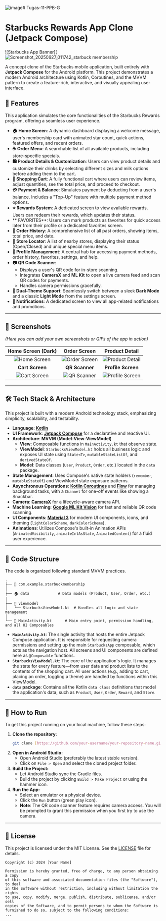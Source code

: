 ![image](https://github.com/user-attachments/assets/ce61709c-7a62-456d-ad34-9cd1c0b4ec9c)﻿# Tugas-11-PPB-G
# Starbucks Rewards App Clone (Jetpack Compose)

![Starbucks App Banner](![Screenshot_20250627_011742_starbuck membership](https://github.com/user-attachments/assets/895b6c2c-47b9-4433-bfa7-2cc9e4f1b5ff)


A concept clone of the Starbucks mobile application, built entirely with **Jetpack Compose** for the Android platform. This project demonstrates a modern Android architecture using Kotlin, Coroutines, and the MVVM pattern to create a feature-rich, interactive, and visually appealing user interface.

## 🌟 Features

This application simulates the core functionalities of the Starbucks Rewards program, offering a seamless user experience.

- **🏠 Home Screen**: A dynamic dashboard displaying a welcome message, user's membership card with animated star count, quick actions, featured offers, and recent orders.
- **☕ Order Menu**: A searchable list of all available products, including store-specific specials.
- **🛍️ Product Details & Customization**: Users can view product details and customize their drinks by selecting different sizes and milk options before adding them to the cart.
- **🛒 Shopping Cart**: A fully functional cart where users can review items, adjust quantities, see the total price, and proceed to checkout.
- **💳 Payment & Balance**: Simulates payment by deducting from a user's balance. Includes a "Top-Up" feature with multiple payment method options.
- **⭐ Rewards System**: A dedicated screen to view available rewards. Users can redeem their rewards, which updates their status.
- ** FAVORITES**: Users can mark products as favorites for quick access later from their profile or a dedicated favorites screen.
- **📜 Order History**: A comprehensive list of all past orders, showing items, total price, and date.
- **📍 Store Locator**: A list of nearby stores, displaying their status (Open/Closed) and unique special menu items.
- **👤 Profile Management**: A central hub for accessing payment methods, order history, favorites, settings, and help.
- **📷 QR Code Scanner**:
    - Displays a user's QR code for in-store scanning.
    - Integrates **CameraX** and **ML Kit** to open a live camera feed and scan QR codes for payments.
    - Handles camera permissions gracefully.
- **🎨 Dual-Theme Support**: Seamlessly switch between a sleek **Dark Mode** and a classic **Light Mode** from the settings screen.
- **🔔 Notifications**: A dedicated screen to view all app-related notifications and promotions.

---

## 📸 Screenshots

*(Here you can add your own screenshots or GIFs of the app in action)*

| Home Screen (Dark) | Order Screen | Product Detail |
| :---: |:---:|:---:|
| ![Home Screen](https://placehold.co/300x650/0D1B2A/FFFFFF?text=Home+Screen) | ![Order Screen](https://placehold.co/300x650/0D1B2A/FFFFFF?text=Order+Screen) | ![Product Detail](https://placehold.co/300x650/0D1B2A/FFFFFF?text=Product+Detail) |
| **Cart Screen** | **QR Scanner** | **Profile Screen** |
| ![Cart Screen](https://placehold.co/300x650/0D1B2A/FFFFFF?text=Cart+Screen) | ![QR Scanner](https://placehold.co/300x650/0D1B2A/FFFFFF?text=QR+Scanner) | ![Profile Screen](https://placehold.co/300x650/0D1B2A/FFFFFF?text=Profile+Screen) |

---

## 🛠️ Tech Stack & Architecture

This project is built with a modern Android technology stack, emphasizing simplicity, scalability, and testability.

- **Language**: [**Kotlin**](https://kotlinlang.org/)
- **UI Framework**: [**Jetpack Compose**](https://developer.android.com/jetpack/compose) for a declarative and reactive UI.
- **Architecture**: **MVVM (Model-View-ViewModel)**
  - **View**: Composable functions in `MainActivity.kt` that observe state.
  - **ViewModel**: `StarbucksViewModel.kt` holds all business logic and exposes UI state using `State<T>`, `mutableStateListOf`, and `derivedStateOf`.
  - **Model**: Data classes (`User`, `Product`, `Order`, etc.) located in the `data` package.
- **State Management**: Uses Compose's native state holders (`remember`, `mutableStateOf`) and ViewModel state exposure patterns.
- **Asynchronous Operations**: [**Kotlin Coroutines**](https://kotlinlang.org/docs/coroutines-overview.html) and [**Flow**](https://kotlinlang.org/docs/flow.html) for managing background tasks, with a `Channel` for one-off events like showing a Snackbar.
- **Camera**: [**CameraX**](https://developer.android.com/training/camerax) for a lifecycle-aware camera API.
- **Machine Learning**: [**Google ML Kit Vision**](https://developers.google.com/ml-kit/vision/barcode-scanning) for fast and reliable QR code scanning.
- **UI Components**: [**Material 3**](https://m3.material.io/) for modern UI components, icons, and theming (`lightColorScheme`, `darkColorScheme`).
- **Animations**: Utilizes Compose's built-in Animation APIs (`AnimatedVisibility`, `animateIntAsState`, `AnimatedContent`) for a fluid user experience.

---

## 📂 Code Structure

The code is organized following standard MVVM practices.

```
.
├── 📄 com.example.starbuckmembership
│
├── 🏠 data             # Data models (Product, User, Order, etc.)
│
├── 🧠 viewmodel
│   └── StarbucksViewModel.kt  # Handles all logic and state management
│
└── 🎨 MainActivity.kt      # Main entry point, permission handling, and all UI Composables
```
- **`MainActivity.kt`**: The single activity that hosts the entire Jetpack Compose application. It is responsible for requesting camera permissions and setting up the main `StarbucksApp` composable, which acts as the navigation host. All screens and UI components are defined here as `@Composable` functions.
- **`StarbucksViewModel.kt`**: The core of the application's logic. It manages the state for every feature—from user data and product lists to the contents of the shopping cart. All user actions (e.g., adding to cart, placing an order, toggling a theme) are handled by functions within this ViewModel.
- **`data` package**: Contains all the Kotlin `data class` definitions that model the application's data, such as `Product`, `User`, `Order`, `Reward`, and `Store`.

---

## 🚀 How to Run

To get this project running on your local machine, follow these steps:

1.  **Clone the repository:**
    ```bash
    git clone [https://github.com/your-username/your-repository-name.git](https://github.com/your-username/your-repository-name.git)
    ```
2.  **Open in Android Studio:**
    -   Open Android Studio (preferably the latest stable version).
    -   Click on `File > Open` and select the cloned project folder.
3.  **Build the Project:**
    -   Let Android Studio sync the Gradle files.
    -   Build the project by clicking `Build > Make Project` or using the hammer icon.
4.  **Run the App:**
    -   Select an emulator or a physical device.
    -   Click the `Run` button (green play icon).
    -   **Note**: The QR code scanner feature requires camera access. You will be prompted to grant this permission when you first try to use the camera.

---

## 📄 License

This project is licensed under the MIT License. See the [LICENSE](LICENSE) file for details.

```
Copyright (c) 2024 [Your Name]

Permission is hereby granted, free of charge, to any person obtaining a copy
of this software and associated documentation files (the "Software"), to deal
in the Software without restriction, including without limitation the rights
to use, copy, modify, merge, publish, distribute, sublicense, and/or sell
copies of the Software, and to permit persons to whom the Software is
furnished to do so, subject to the following conditions:
...
